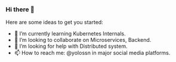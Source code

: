 ### Hi there 👋

Here are some ideas to get you started:

- 🌱 I’m currently learning Kubernetes Internals.
- 👯 I’m looking to collaborate on Microservices, Backend.
- 🤔 I’m looking for help with Distributed system.
- 📫 How to reach me: @yolossn in major social media platforms.

